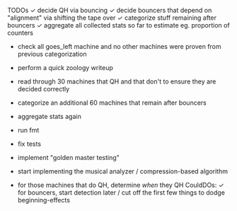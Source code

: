 
TODOs
✓ decide QH via bouncing
✓ decide bouncers that depend on "alignment" via shifting the tape over
✓ categorize stuff remaining after bouncers
✓ aggregate all collected stats so far to estimate eg. proportion of counters

* check all goes_left machine and no other machines were proven from previous categorization
* perform a quick zoology writeup 
* read through 30 machines that QH and that don't to ensure they are decided correctly
* categorize an additional 60 machines that remain after bouncers
* aggregate stats again

* run fmt
* fix tests
* implement "golden master testing"

* start implementing the musical analyzer / compression-based algorithm
* for those machines that do QH, determine *when* they QH
CouldDOs:
✓ for bouncers, start detection later / cut off the first few things to dodge beginning-effects

